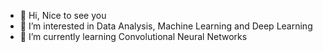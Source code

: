 - 👋 Hi, Nice to see you
- 👀 I’m interested in Data Analysis, Machine Learning and Deep Learning
- 🌱 I’m currently learning Convolutional Neural Networks


<!---
nesibegul/nesibegul is a ✨ special ✨ repository because its `README.md` (this file) appears on your GitHub profile.
You can click the Preview link to take a look at your changes.

- 💞️ I’m looking to collaborate on ...
- 📫 How to reach me ...
--->
